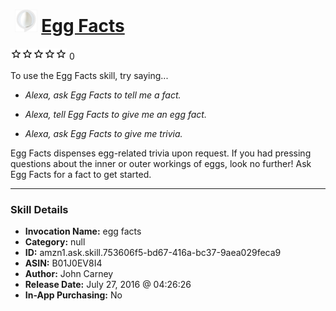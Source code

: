 # &nbsp;<img src="skill_icon" alt="Egg Facts icon" width="36"> [Egg Facts](http://alexa.amazon.com/#skills/amzn1.ask.skill.753606f5-bd67-416a-bc37-9aea029feca9)
![0 stars](../../images/ic_star_border_black_18dp_1x.png)![0 stars](../../images/ic_star_border_black_18dp_1x.png)![0 stars](../../images/ic_star_border_black_18dp_1x.png)![0 stars](../../images/ic_star_border_black_18dp_1x.png)![0 stars](../../images/ic_star_border_black_18dp_1x.png) 0

To use the Egg Facts skill, try saying...

* *Alexa, ask Egg Facts to tell me a fact.*

* *Alexa, tell Egg Facts to give me an egg fact.*

* *Alexa, ask Egg Facts to give me trivia.*

Egg Facts dispenses egg-related trivia upon request. If you had pressing questions about the inner or outer workings of eggs, look no further! Ask Egg Facts for a fact to get started.

***

### Skill Details

* **Invocation Name:** egg facts
* **Category:** null
* **ID:** amzn1.ask.skill.753606f5-bd67-416a-bc37-9aea029feca9
* **ASIN:** B01J0EV8I4
* **Author:** John Carney
* **Release Date:** July 27, 2016 @ 04:26:26
* **In-App Purchasing:** No
